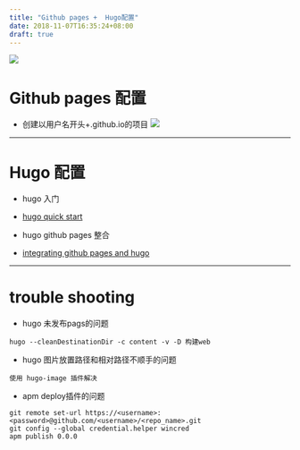 ```yaml
---
title: "Github pages +  Hugo配置"
date: 2018-11-07T16:35:24+08:00
draft: true
---
```


![](hugo配置-0c547.png)

# Github pages 配置

* 创建以用户名开头+.github.io的项目
![](hugo配置-61d42.png)

---
# Hugo 配置

* hugo 入门

 * [hugo quick start](https://gohugo.io/getting-started/quick-start/)


* hugo github pages 整合

 * [integrating github pages and hugo](https://gohugo.io/hosting-and-deployment/hosting-on-github/)

---
# trouble shooting

* hugo 未发布pags的问题
```
hugo --cleanDestinationDir -c content -v -D 构建web
```

* hugo 图片放置路径和相对路径不顺手的问题
```
使用 hugo-image 插件解决
```

* apm deploy插件的问题
```
git remote set-url https://<username>:<password>@github.com/<username>/<repo_name>.git
git config --global credential.helper wincred
apm publish 0.0.0
```
